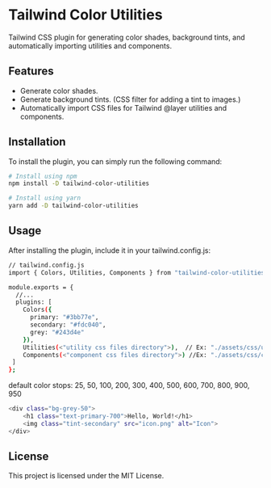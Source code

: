 # Tailwind Color Utilities

Tailwind CSS plugin for generating color shades, background tints,
and automatically importing utilities and components.

## Features

- Generate color shades.
- Generate background tints. (CSS filter for adding a tint to images.)
- Automatically import CSS files for Tailwind @layer utilities and components.

## Installation

To install the plugin, you can simply run the following command:

```sh
# Install using npm
npm install -D tailwind-color-utilities

# Install using yarn
yarn add -D tailwind-color-utilities
```

## Usage

After installing the plugin, include it in your tailwind.config.js:

```sh
// tailwind.config.js
import { Colors, Utilities, Components } from "tailwind-color-utilities";

module.exports = {
  //...
  plugins: [
    Colors({
      primary: "#3bb77e",
      secondary: "#fdc040",
      grey: "#243d4e"
    }),
    Utilities(<"utility css files directory">),  // Ex: "./assets/css/utilities"
    Components(<"component css files directory">) //Ex: "./assets/css/components"
 ]
};
```

default color stops: 25, 50, 100, 200, 300, 400, 500, 600, 700, 800, 900, 950

```sh
<div class="bg-grey-50">
    <h1 class="text-primary-700">Hello, World!</h1>
    <img class="tint-secondary" src="icon.png" alt="Icon">
</div>
```

## License

This project is licensed under the MIT License.
